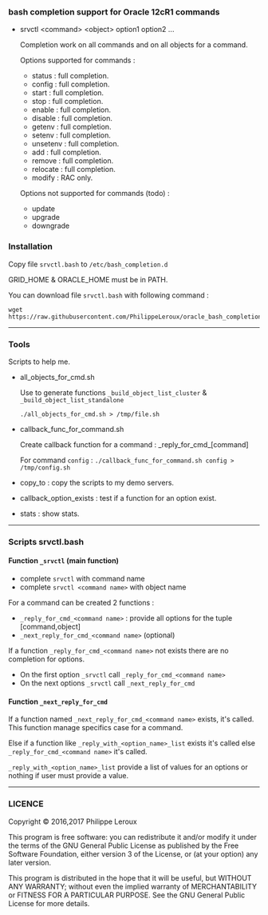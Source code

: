 ### bash completion support for Oracle 12cR1 commands

* srvctl \<command\> \<object\> option1 option2 ...

	Completion work on all commands and on all objects for a command.

	Options supported for commands :
	* status : full completion.
	* config : full completion.
	* start : full completion.
	* stop : full completion.
	* enable : full completion.
	* disable : full completion.
	* getenv : full completion.
	* setenv : full completion.
	* unsetenv : full completion.
	* add : full completion.
	* remove : full completion.
	* relocate : full completion.
	* modify : RAC only.

	Options not supported for commands (todo) :
	* update
	* upgrade
	* downgrade

### Installation
Copy file `srvctl.bash` to `/etc/bash_completion.d`

GRID_HOME & ORACLE_HOME must be in PATH.

You can download file `srvctl.bash` with following command :
```
wget https://raw.githubusercontent.com/PhilippeLeroux/oracle_bash_completion/master/srvctl.bash
```

--------------------------------------------------------------------------------

### Tools
Scripts to help me.

* all_objects_for_cmd.sh

	Use to generate functions `_build_object_list_cluster` & `_build_object_list_standalone`

	```
	./all_objects_for_cmd.sh > /tmp/file.sh
	```

* callback_func_for_command.sh

	Create callback function for a command : \_reply_for_cmd_[command]

	For command `config` : `./callback_func_for_command.sh config > /tmp/config.sh`

* copy_to : copy the scripts to my demo servers.

* callback_option_exists : test if a function for an option exist.

* stats : show stats.

--------------------------------------------------------------------------------

### Scripts srvctl.bash
#### Function `_srvctl` (main function)
* complete `srvctl` with command name
* complete `srvctl <command name>` with object name

For a command can be created 2 functions :
* `_reply_for_cmd_<command name>` : provide all options for the tuple [command,object]
* `_next_reply_for_cmd_<command name>` (optional)

If a function `_reply_for_cmd_<command name>` not exists there are no completion
for options.

* On the first option `_srvctl` call `_reply_for_cmd_<command name>`
* On the next options `_srvctl` call `_next_reply_for_cmd`

#### Function `_next_reply_for_cmd`
If a function named `_next_reply_for_cmd_<command name>` exists, it's called. This
function manage specifics case for a command.

Else if a function like `_reply_with_<option_name>_list` exists it's called else
`_reply_for_cmd_<command name>` it's called.

`_reply_with_<option_name>_list` provide a list of values for an options or nothing
if user must provide a value.

--------------------------------------------------------------------------------

### LICENCE

Copyright © 2016,2017 Philippe Leroux

This program is free software: you can redistribute it and/or modify
it under the terms of the GNU General Public License as published by
the Free Software Foundation, either version 3 of the License, or
(at your option) any later version.

This program is distributed in the hope that it will be useful,
but WITHOUT ANY WARRANTY; without even the implied warranty of
MERCHANTABILITY or FITNESS FOR A PARTICULAR PURPOSE.  See the
GNU General Public License for more details.
